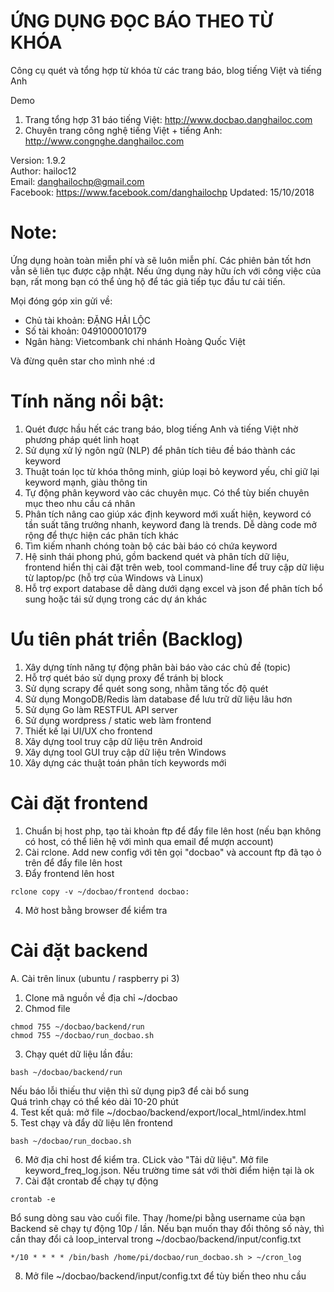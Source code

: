 # ỨNG DỤNG ĐỌC BÁO THEO TỪ KHÓA
Công cụ quét và tổng hợp từ khóa từ các trang báo, blog tiếng Việt và tiếng Anh 

Demo
1. Trang tổng hợp 31 báo tiếng Việt: http://www.docbao.danghailoc.com
2. Chuyên trang công nghệ tiếng Việt + tiếng Anh: http://www.congnghe.danghailoc.com


Version: 1.9.2  
Author: hailoc12  
Email: danghailochp@gmail.com  
Facebook: https://www.facebook.com/danghailochp
Updated: 15/10/2018  

# Note:
Ứng dụng hoàn toàn miễn phí và sẽ luôn miễn phí. Các phiên bản tốt hơn vẫn sẽ liên tục được cập nhật. Nếu ứng dụng này hữu ích với công việc của bạn, rất mong bạn có thể ủng hộ để tác giả tiếp tục đầu tư cải tiến.

Mọi đóng góp xin gửi về:
- Chủ tài khoản: ĐẶNG HẢI LỘC
- Số tài khoản: 0491000010179
- Ngân hàng: Vietcombank chi nhánh Hoàng Quốc Việt 

Và đừng quên star cho mình nhé :d

# Tính năng nổi bật:
1. Quét được hầu hết các trang báo, blog tiếng Anh và tiếng Việt nhờ phương pháp quét linh hoạt
2. Sử dụng xử lý ngôn ngữ (NLP) để phân tích tiêu đề báo thành các keyword
3. Thuật toán lọc từ khóa thông minh, giúp loại bỏ keyword yếu, chỉ giữ lại keyword mạnh, giàu thông tin
4. Tự động phân keyword vào các chuyên mục. Có thể tùy biến chuyên mục theo nhu cầu cá nhân
5. Phân tích nâng cao giúp xác định keyword mới xuất hiện, keyword có tần suất tăng trưởng nhanh, keyword đang là trends. Dễ dàng code mở rộng để thực hiện các phân tích khác
6. Tìm kiếm nhanh chóng toàn bộ các bài báo có chứa keyword
7. Hệ sinh thái phong phú, gồm backend quét và phân tích dữ liệu, frontend hiển thị cài đặt trên web, tool command-line để truy cập dữ liệu từ laptop/pc (hỗ trợ của Windows và Linux)
8. Hỗ trợ export database dễ dàng dưới dạng excel và json để phân tích bổ sung hoặc tái sử dụng trong các dự án khác

# Ưu tiên phát triển (Backlog)
1. Xây dựng tính năng tự động phân bài báo vào các chủ đề (topic)
2. Hỗ trợ quét báo sử dụng proxy để tránh bị block
3. Sử dụng scrapy để quét song song, nhằm tăng tốc độ quét
4. Sử dụng MongoDB/Redis làm database để lưu trữ dữ liệu lâu hơn
5. Sử dụng Go làm RESTFUL API server
6. Sử dụng wordpress / static web làm frontend
7. Thiết kế lại UI/UX cho frontend
8. Xây dựng tool truy cập dữ liệu trên Android
9. Xây dựng tool GUI truy cập dữ liệu trên Windows
10. Xây dựng các thuật toán phân tích keywords mới

# Cài đặt frontend
1. Chuẩn bị host php, tạo tài khoản ftp để đẩy file lên host (nếu bạn không có host, có thể liên hệ với mình qua email để mượn account)
2. Cài rclone. Add new config với tên gọi "docbao" và account ftp đã tạo ỏ trên để đẩy file lên host
3. Đẩy frontend lên host
~~~~
rclone copy -v ~/docbao/frontend docbao:
~~~~
4. Mở host bằng browser để kiểm tra

# Cài đặt backend
A. Cài trên linux (ubuntu / raspberry pi 3)
1. Clone mã nguồn về địa chỉ ~/docbao
2. Chmod file
~~~~
chmod 755 ~/docbao/backend/run
chmod 755 ~/docbao/run_docbao.sh
~~~~
3. Chạy quét dữ liệu lần đầu: 
~~~~
bash ~/docbao/backend/run
~~~~
Nếu báo lỗi thiếu thư viện thì sử dụng pip3 để cài bổ sung  
Quá trình chạy có thể kéo dài 10-20 phút  
4. Test kết quả: mở file ~/docbao/backend/export/local_html/index.html  
5. Test chạy và đẩy dữ liệu lên frontend  
~~~~
bash ~/docbao/run_docbao.sh
~~~~
6. Mở địa chỉ host để kiểm tra. CLick vào "Tải dữ liệu". Mở file keyword_freq_log.json. Nếu trường time sát với thời điểm hiện tại là ok
7. Cài đặt crontab để chạy tự động
~~~~
crontab -e
~~~~
Bổ sung dòng sau vào cuối file. Thay /home/pi bằng username của bạn
Backend sẽ chạy tự động 10p / lần. Nếu bạn muốn thay đổi thông số này, thì cần thay đổi cả loop_interval trong ~/docbao/backend/input/config.txt
~~~~
*/10 * * * * /bin/bash /home/pi/docbao/run_docbao.sh > ~/cron_log
~~~~
8. Mở file ~/docbao/backend/input/config.txt để tùy biến theo nhu cầu



